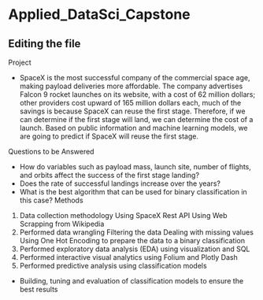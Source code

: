 # Applied_DataSci_Capstone
## Editing the file
Project
- SpaceX is the most successful company of the commercial space age, making payload deliveries more affordable. The company advertises   Falcon 9 rocket launches on its website, with a cost of 62 million dollars; other providers cost upward of 165 million dollars each,   much of the savings is because SpaceX can reuse the first stage. Therefore, if we can determine if the first stage will land, we can determine the cost of a launch. Based on public information and machine learning models, we are going to predict if SpaceX will reuse the first stage.

Questions to be Answered
- How do variables such as payload mass, launch site, number of flights, and orbits affect the success of the first stage landing?
- Does the rate of successful landings increase over the years?
- What is the best algorithm that can be used for binary classification in this case?
Methods
1. Data collection methodology
Using SpaceX Rest API
Using Web Scrapping from Wikipedia
2. Performed data wrangling
Filtering the data
Dealing with missing values
Using One Hot Encoding to prepare the data to a binary classification
3. Performed exploratory data analysis (EDA) using visualization and SQL
4. Performed interactive visual analytics using Folium and Plotly Dash
5. Performed predictive analysis using classification models
- Building, tuning and evaluation of classification models to ensure the best results
